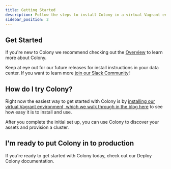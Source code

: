 ```yaml
---
title: Getting Started
description: Follow the steps to install Colony in a virtual Vagrant environment
sidebar_position: 2
---
```


## Get Started

If you're new to Colony we recommend checking out the [Overview](/docs/index.md) to learn more about Colony.

Keep at eye out for our future releases for install instructions in your data center. If you want to learn more [join our Slack Community](https://konstructio.slack.com/)!

## How do I try Colony?

Right now the easiest way to get started with Colony is by [installing our virtual Vagrant environment, which we walk through in the blog here](https://blog.konstruct.io/virtual-data-center/) to see how easy it is to install and use.

After you complete the initial set up, you can use Colony to discover your assets and provision a cluster.

## I'm ready to put Colony in to production

If you're ready to get started with Colony today, check out our Deploy Colony documentation.

